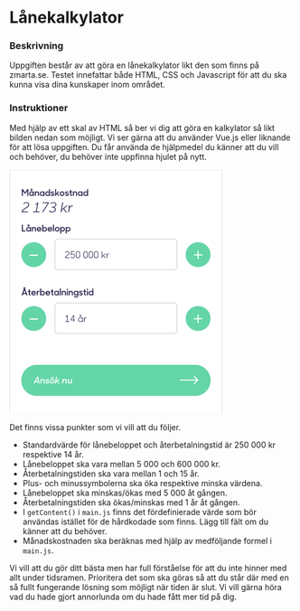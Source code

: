 # Lånekalkylator

### Beskrivning
Uppgiften består av att göra en lånekalkylator likt den som finns på zmarta.se. 
Testet innefattar både HTML, CSS och Javascript för att du ska kunna visa dina kunskaper inom området.


### Instruktioner
Med hjälp av ett skal av HTML så ber vi dig att göra en kalkylator så likt bilden nedan som möjligt. 
Vi ser gärna att du använder Vue.js eller liknande för att lösa uppgiften. 
Du får använda de hjälpmedel du känner att du vill och behöver, du behöver inte uppfinna hjulet på nytt.  

![result.png](result.png)

Det finns vissa punkter som vi vill att du följer.
* Standardvärde för lånebeloppet och återbetalningstid är 250 000 kr respektive 14 år.
* Lånebeloppet ska vara mellan 5 000 och 600 000 kr.
* Återbetalningstiden ska vara mellan 1 och 15 år.
* Plus- och minussymbolerna ska öka respektive minska värdena.
* Lånebeloppet ska minskas/ökas med 5 000 åt gången.
* Återbetalningstiden ska ökas/minskas med 1 år åt gången.
* I `getContent()` i `main.js` finns det fördefinierade värde som bör användas istället för de hårdkodade som finns. Lägg till fält om du känner att du behöver. 
* Månadskostnaden ska beräknas med hjälp av medföljande formel i `main.js`. 

Vi vill att du gör ditt bästa men har full förståelse för att du inte hinner med allt under tidsramen. 
Prioritera det som ska göras så att du står där med en så fullt fungerande lösning som möjligt när tiden är slut.
Vi vill gärna höra vad du hade gjort annorlunda om du hade fått mer tid på dig. 